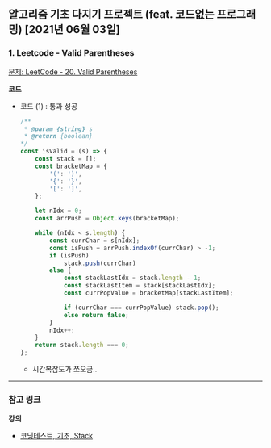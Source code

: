 ## 알고리즘 기초 다지기 프로젝트 (feat. 코드없는 프로그래밍) [2021년 06월 03일]

### **1.** Leetcode - Valid Parentheses

[문제: LeetCode - 20. Valid Parentheses](https://leetcode.com/problems/valid-parentheses/)

**코드**

-   코드 (1) : 통과 성공

    ```js
    /**
     * @param {string} s
     * @return {boolean}
    */
    const isValid = (s) => {
        const stack = [];
        const bracketMap = {
            '(': ')',
            '{': '}',
            '[': ']',
        };

        let nIdx = 0;
        const arrPush = Object.keys(bracketMap);

        while (nIdx < s.length) {
            const currChar = s[nIdx];
            const isPush = arrPush.indexOf(currChar) > -1;
            if (isPush)
                stack.push(currChar)
            else {
                const stackLastIdx = stack.length - 1;
                const stackLastItem = stack[stackLastIdx];
                const currPopValue = bracketMap[stackLastItem];

                if (currChar === currPopValue) stack.pop();
                else return false;
            }
            nIdx++;
        }
        return stack.length === 0;
    };
    ```
    - 시간복잡도가 쪼오금..

---

### **참고 링크**

**강의**

-   [코딩테스트, 기초, Stack](https://youtu.be/eu9ttD-psU4)
